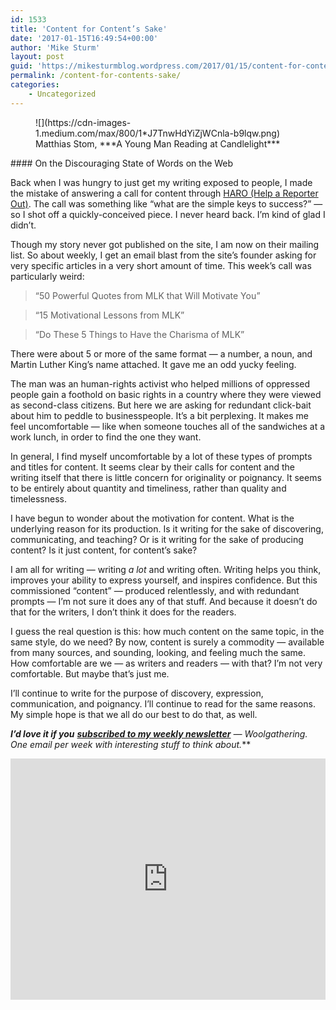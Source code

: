 ```yaml
---
id: 1533
title: 'Content for Content’s Sake'
date: '2017-01-15T16:49:54+00:00'
author: 'Mike Sturm'
layout: post
guid: 'https://mikesturmblog.wordpress.com/2017/01/15/content-for-contents-sake/'
permalink: /content-for-contents-sake/
categories:
    - Uncategorized
---
```


<figure class="wp-caption">![](https://cdn-images-1.medium.com/max/800/1*J7TnwHdYiZjWCnla-b9lqw.png)<figcaption class="wp-caption-text">Matthias Stom, ***A Young Man Reading at Candlelight***</figcaption></figure>#### On the Discouraging State of Words on the Web

Back when I was hungry to just get my writing exposed to people, I made the mistake of answering a call for content through [HARO (Help a Reporter Out)](https://www.helpareporter.com/). The call was something like “what are the simple keys to success?” — so I shot off a quickly-conceived piece. I never heard back. I’m kind of glad I didn’t.

Though my story never got published on the site, I am now on their mailing list. So about weekly, I get an email blast from the site’s founder asking for very specific articles in a very short amount of time. This week’s call was particularly weird:

> “50 Powerful Quotes from MLK that Will Motivate You”

> “15 Motivational Lessons from MLK”

> “Do These 5 Things to Have the Charisma of MLK”

There were about 5 or more of the same format — a number, a noun, and Martin Luther King’s name attached. It gave me an odd yucky feeling.

The man was an human-rights activist who helped millions of oppressed people gain a foothold on basic rights in a country where they were viewed as second-class citizens. But here we are asking for redundant click-bait about him to peddle to businesspeople. It’s a bit perplexing. It makes me feel uncomfortable — like when someone touches all of the sandwiches at a work lunch, in order to find the one they want.

In general, I find myself uncomfortable by a lot of these types of prompts and titles for content. It seems clear by their calls for content and the writing itself that there is little concern for originality or poignancy. It seems to be entirely about quantity and timeliness, rather than quality and timelessness.

I have begun to wonder about the motivation for content. What is the underlying reason for its production. Is it writing for the sake of discovering, communicating, and teaching? Or is it writing for the sake of producing content? Is it just content, for content’s sake?

I am all for writing — writing *a lot* and writing often. Writing helps you think, improves your ability to express yourself, and inspires confidence. But this commissioned “content” — produced relentlessly, and with redundant prompts — I’m not sure it does any of that stuff. And because it doesn’t do that for the writers, I don’t think it does for the readers.

I guess the real question is this: how much content on the same topic, in the same style, do we need? By now, content is surely a commodity — available from many sources, and sounding, looking, and feeling much the same. How comfortable are we — as writers and readers — with that? I’m not very comfortable. But maybe that’s just me.

I’ll continue to write for the purpose of discovery, expression, communication, and poignancy. I’ll continue to read for the same reasons. My simple hope is that we all do our best to do that, as well.

***I’d love it if you*** [***subscribed to my weekly newsletter***](http://tinyletter.com/mike_sturm) ***—* Woolgathering*. One email per week with interesting stuff to think about.***

<iframe class="wp-embedded-content" data-secret="VG5mMam3tG" frameborder="0" height="386" loading="lazy" sandbox="allow-scripts" scrolling="no" security="restricted" src="https://upscri.be/f/61f5e9?as_embed=true#?secret=VG5mMam3tG" title="Subscribe to Woolgathering" width="100%"></iframe>